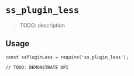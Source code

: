 # `ss_plugin_less`

> TODO: description

## Usage

```
const ssPluginLess = require('ss_plugin_less');

// TODO: DEMONSTRATE API
```
